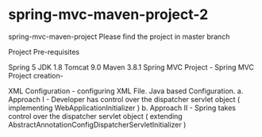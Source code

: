 # spring-mvc-maven-project-2


spring-mvc-maven-project
Please find the project in master branch

Project Pre-requisites

Spring 5
JDK 1.8
Tomcat 9.0
Maven 3.8.1
Spring MVC Project -
Spring MVC Project creation-

XML Configuration - configuring XML File.
Java based Configuration. a. Approach I - Developer has control over the dispatcher servlet object ( implementing WebApplicationInitializer )                                                                 b. Approach II - Spring takes control over the dispatcher servlet object ( extending AbstractAnnotationConfigDispatcherServletInitializer )
